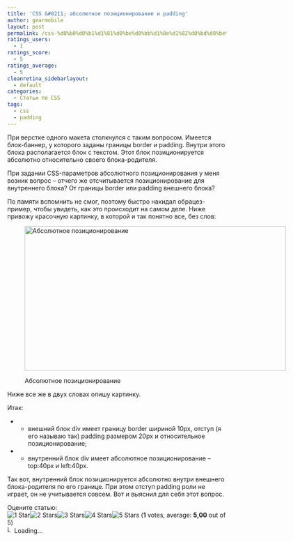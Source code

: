 ```yaml
---
title: 'CSS &#8211; абсолютное позиционирование и padding'
author: gearmobile
layout: post
permalink: /css-%d0%b0%d0%b1%d1%81%d0%be%d0%bb%d1%8e%d1%82%d0%bd%d0%be%d0%b5-%d0%bf%d0%be%d0%b7%d0%b8%d1%86%d0%b8%d0%be%d0%bd%d0%b8%d1%80%d0%be%d0%b2%d0%b0%d0%bd%d0%b8%d0%b5-%d0%b8-padding/
ratings_users:
  - 1
ratings_score:
  - 5
ratings_average:
  - 5
cleanretina_sidebarlayout:
  - default
categories:
  - Статьи по CSS
tags:
  - css
  - padding
---
```

При верстке одного макета столкнулся с таким вопросом. Имеется блок-баннер, у которого заданы границы border и padding. Внутри этого блока располагается блок с текстом. Этот блок позиционируется абсолютно относительно своего блока-родителя.

При задании CSS-параметров абсолютного позиционирования у меня возник вопрос &#8211; отчего же отсчитывается позиционирование для внутреннего блока? От границы border или padding внешнего блока?

По памяти вспомнить не смог, поэтому быстро накидал обрацез-пример, чтобы увидеть, как это происходит на самом деле. Ниже привожу красочную картинку, в которой и так понятно все, без слов:<figure id="attachment_245" style="width: 600px;" class="wp-caption aligncenter">

[<img src="http://localhost:7788/third/wp-content/uploads/2013/11/pos-abs-600x332.png" alt="Абсолютное позиционирование" width="600" height="332" class="size-medium wp-image-245" />][1]<figcaption class="wp-caption-text">Абсолютное позиционирование</figcaption></figure> 

Ниже все же в двух словах опишу картинку.

Итак:</p> 

  * - внешний блок div имеет границу border шириной 10px, отступ (я его называю так) padding размером 20px и относительное позиционирование;
  * - внутренний блок div имеет абсолютное позиционирование &#8211; top:40px и left:40px.

Так вот, внутренний блок позиционируется абсолютно внутри внешнего блока-родителя по его границе. При этом отступ padding роли не играет, он не учитывается совсем. Вот и выяснил для себя этот вопрос.

Оцените статью:  
<span id="post-ratings-244" class="post-ratings" data-nonce="1ce72f5abc"><img id="rating_244_1" src="http://localhost:7788/third/wp-content/plugins/wp-postratings/images/stars_crystal/rating_on.gif" alt="1 Star" title="1 Star" onmouseover="current_rating(244, 1, '1 Star');" onmouseout="ratings_off(5, 0, 0);" onclick="rate_post();" onkeypress="rate_post();" style="cursor: pointer; border: 0px;" /><img id="rating_244_2" src="http://localhost:7788/third/wp-content/plugins/wp-postratings/images/stars_crystal/rating_on.gif" alt="2 Stars" title="2 Stars" onmouseover="current_rating(244, 2, '2 Stars');" onmouseout="ratings_off(5, 0, 0);" onclick="rate_post();" onkeypress="rate_post();" style="cursor: pointer; border: 0px;" /><img id="rating_244_3" src="http://localhost:7788/third/wp-content/plugins/wp-postratings/images/stars_crystal/rating_on.gif" alt="3 Stars" title="3 Stars" onmouseover="current_rating(244, 3, '3 Stars');" onmouseout="ratings_off(5, 0, 0);" onclick="rate_post();" onkeypress="rate_post();" style="cursor: pointer; border: 0px;" /><img id="rating_244_4" src="http://localhost:7788/third/wp-content/plugins/wp-postratings/images/stars_crystal/rating_on.gif" alt="4 Stars" title="4 Stars" onmouseover="current_rating(244, 4, '4 Stars');" onmouseout="ratings_off(5, 0, 0);" onclick="rate_post();" onkeypress="rate_post();" style="cursor: pointer; border: 0px;" /><img id="rating_244_5" src="http://localhost:7788/third/wp-content/plugins/wp-postratings/images/stars_crystal/rating_on.gif" alt="5 Stars" title="5 Stars" onmouseover="current_rating(244, 5, '5 Stars');" onmouseout="ratings_off(5, 0, 0);" onclick="rate_post();" onkeypress="rate_post();" style="cursor: pointer; border: 0px;" /> (<strong>1</strong> votes, average: <strong>5,00</strong> out of 5)<br /><span class="post-ratings-text" id="ratings_244_text"></span></span><span id="post-ratings-244-loading" class="post-ratings-loading"> <img src="http://localhost:7788/third/wp-content/plugins/wp-postratings/images/loading.gif" width="16" height="16" alt="Loading..." title="Loading..." class="post-ratings-image" />Loading...</span>

 [1]: http://localhost:7788/third/wp-content/uploads/2013/11/pos-abs.png